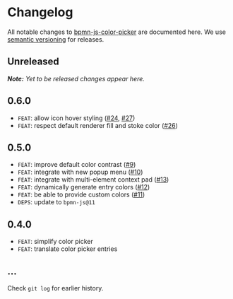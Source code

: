 # Changelog

All notable changes to [bpmn-js-color-picker](https://github.com/bpmn-io/bpmn-js-color-picker) are documented here. We use [semantic versioning](http://semver.org/) for releases.

## Unreleased

___Note:__ Yet to be released changes appear here._

## 0.6.0

* `FEAT`: allow icon hover styling ([#24](https://github.com/bpmn-io/bpmn-js-color-picker/pull/24), [#27](https://github.com/bpmn-io/bpmn-js-color-picker/pull/27))
* `FEAT`: respect default renderer fill and stoke color ([#26](https://github.com/bpmn-io/bpmn-js-color-picker/pull/26))

## 0.5.0

* `FEAT`: improve default color contrast ([#9](https://github.com/bpmn-io/bpmn-js-color-picker/pull/9))
* `FEAT`: integrate with new popup menu ([#10](https://github.com/bpmn-io/bpmn-js-color-picker/issues/10))
* `FEAT`: integrate with multi-element context pad ([#13](https://github.com/bpmn-io/bpmn-js-color-picker/issues/13))
* `FEAT`: dynamically generate entry colors ([#12](https://github.com/bpmn-io/bpmn-js-color-picker/issues/12))
* `FEAT`: be able to provide custom colors ([#11](https://github.com/bpmn-io/bpmn-js-color-picker/issues/11))
* `DEPS`: update to `bpmn-js@11`

## 0.4.0

* `FEAT`: simplify color picker
* `FEAT`: translate color picker entries

## ...

Check `git log` for earlier history.
